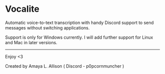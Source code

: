 # Vocalite
Automatic voice-to-text transcription with handy Discord support to send messages without switching applications.

Support is only for Windows currently. I will add further support for Linux and Mac in later versions.

---

Enjoy <3

Created by Amaya L. Allison ( Discord - p0pcornmuncher )
